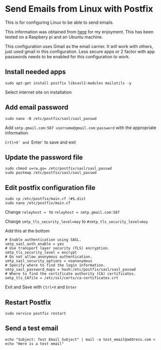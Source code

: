 # Send Emails from Linux with Postfix
This is for configuring Linux to be able to send emails.

This information was obtained from [here](https://medium.com/swlh/setting-up-gmail-and-other-email-on-a-raspberry-pi-6f7e3ad3d0e) for my enjoyment.  This has been tested on a Raspbery pi and an Ubuntu machine.

This configuration uses Gmail as the email carrier.  It will work with others, just used gmail in this configuration.  Less secure apps or 2 factor with app passwords needs to be enabled for this configuration to work.

## Install needed apps
```shell
sudo apt-get install postfix libsasl2-modules mailutils -y
```

Select internet site on installation

## Add email password
```shell
sudo nano -B /etc/postfix/sasl/sasl_passwd
```

Add `smtp.gmail.com:587 username@gmail.com:password` with the appropriate information

`Crtl+X' and `Enter` to save and exit

## Update the password file
```shell
sudo chmod u=rw,go= /etc/postfix/sasl/sasl_passwd
sudo postmap /etc/postfix/sasl/sasl_passwd
```

## Edit postfix configuration file
```shell
sudo cp /etc/postfix/main.cf !#$.dist
sudo nano /etc/postfix/main.cf
```

Change `relayhost = ` to `relayhost = smtp.gmail.com:587`

Change `smtp_tls_security_level=may` to `#smtp_tls_security_level=may`

Add this at the bottom

```shell
# Enable authentication using SASL.
smtp_sasl_auth_enable = yes
# Use transport layer security (TLS) encryption.
smtp_tls_security_level = encrypt
# Do not allow anonymous authentication.
smtp_sasl_security_options = noanonymous
# Specify where to find the login information.
smtp_sasl_password_maps = hash:/etc/postfix/sasl/sasl_passwd
# Where to find the certificate authority (CA) certificates.
smtp_tls_CAfile = /etc/ssl/certs/ca-certificates.crt
```

Exit and Save with `Ctrl+X` and `Enter`

## Restart Postfix

```shell
sudo service postfix restart
```

## Send a test email

```shell
echo "Subject: Test Email Subject" | mail -a test_email@address.com < echo "Here is a test email"
```
